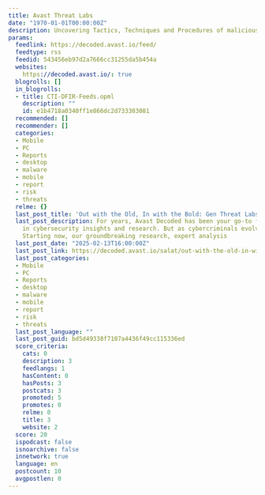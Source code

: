 ```yaml
---
title: Avast Threat Labs
date: "1970-01-01T00:00:00Z"
description: Uncovering Tactics, Techniques and Procedures of malicious actors
params:
  feedlink: https://decoded.avast.io/feed/
  feedtype: rss
  feedid: 543456eb97d2a7666cc31255da5b454a
  websites:
    https://decoded.avast.io/: true
  blogrolls: []
  in_blogrolls:
  - title: CTI-DFIR-Feeds.opml
    description: ""
    id: e1b4718a0340ff1e866dc2d733303081
  recommended: []
  recommender: []
  categories:
  - Mobile
  - PC
  - Reports
  - desktop
  - malware
  - mobile
  - report
  - risk
  - threats
  relme: {}
  last_post_title: 'Out with the Old, In with the Bold: Gen Threat Labs'
  last_post_description: For years, Avast Decoded has been your go-to for the latest
    in cybersecurity insights and research. But as cybercriminals evolve, so do we.
    Starting now, our groundbreaking research, expert analysis
  last_post_date: "2025-02-13T16:00:00Z"
  last_post_link: https://decoded.avast.io/salat/out-with-the-old-in-with-the-bold-gen-threat-labs/?utm_source=rss&utm_medium=rss&utm_campaign=out-with-the-old-in-with-the-bold-gen-threat-labs
  last_post_categories:
  - Mobile
  - PC
  - Reports
  - desktop
  - malware
  - mobile
  - report
  - risk
  - threats
  last_post_language: ""
  last_post_guid: bd5d49338f7107a4436f49cc115336ed
  score_criteria:
    cats: 0
    description: 3
    feedlangs: 1
    hasContent: 0
    hasPosts: 3
    postcats: 3
    promoted: 5
    promotes: 0
    relme: 0
    title: 3
    website: 2
  score: 20
  ispodcast: false
  isnoarchive: false
  innetwork: true
  language: en
  postcount: 10
  avgpostlen: 0
---
```

